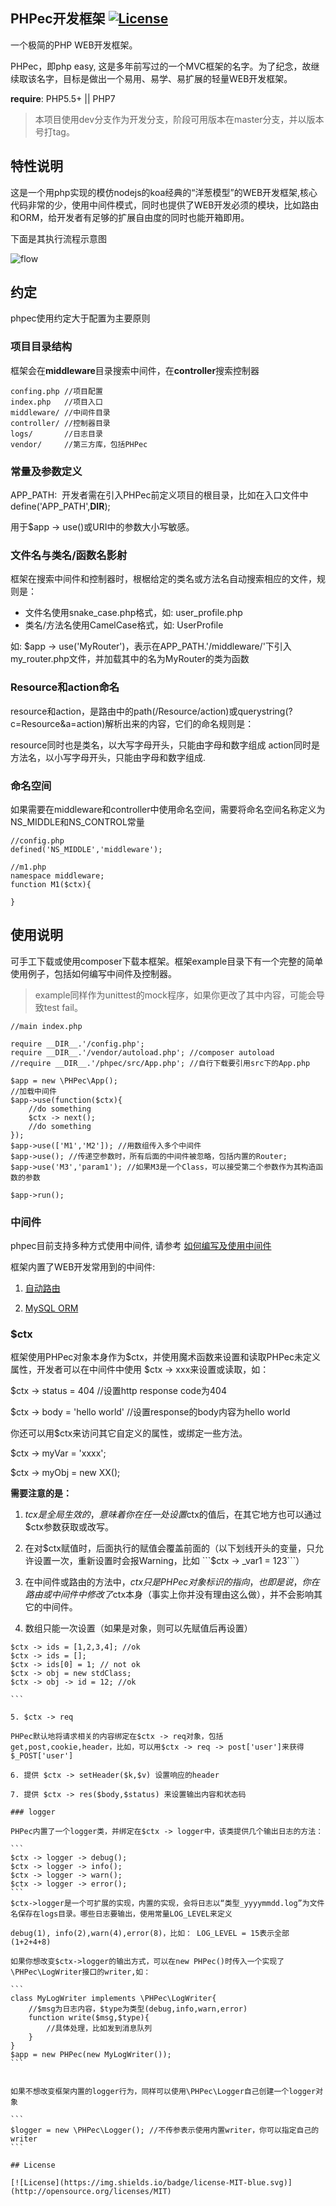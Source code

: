 PHPec开发框架  [![License](https://img.shields.io/badge/license-MIT-blue.svg)](http://opensource.org/licenses/MIT)
-------------

一个极简的PHP WEB开发框架。

PHPec，即php easy, 这是多年前写过的一个MVC框架的名字。为了纪念，故继续取该名字，目标是做出一个易用、易学、易扩展的轻量WEB开发框架。

**require**: PHP5.5+ || PHP7

> 本项目使用dev分支作为开发分支，阶段可用版本在master分支，并以版本号打tag。

## 特性说明

这是一个用php实现的模仿nodejs的koa经典的“洋葱模型”的WEB开发框架,核心代码非常的少，使用中间件模式，同时也提供了WEB开发必须的模块，比如路由和ORM，给开发者有足够的扩展自由度的同时也能开箱即用。

下面是其执行流程示意图

![flow](https://raw.githubusercontent.com/tim1020/PHPec/master/img/flow.png)

## 约定

phpec使用约定大于配置为主要原则

### 项目目录结构

框架会在**middleware**目录搜索中间件，在**controller**搜索控制器

```
confing.php //项目配置 
index.php   //项目入口
middleware/ //中间件目录
controller/ //控制器目录
logs/       //日志目录
vendor/     //第三方库，包括PHPec
```

### 常量及参数定义

APP_PATH:  开发者需在引入PHPec前定义项目的根目录，比如在入口文件中 define('APP_PATH',__DIR__);

用于$app -> use()或URI中的参数大小写敏感。

### 文件名与类名/函数名影射

框架在搜索中间件和控制器时，根椐给定的类名或方法名自动搜索相应的文件，规则是：

- 文件名使用snake_case.php格式，如: user_profile.php
- 类名/方法名使用CamelCase格式，如: UserProfile

如: $app -> use('MyRouter')，表示在APP_PATH.'/middleware/'下引入 my_router.php文件，并加载其中的名为MyRouter的类为函数

### Resource和action命名

resource和action，是路由中的path(/Resource/action)或querystring(?c=Resource&a=action)解析出来的内容，它们的命名规则是：

resource同时也是类名，以大写字母开头，只能由字母和数字组成
action同时是方法名，以小写字母开头，只能由字母和数字组成.

### 命名空间

如果需要在middleware和controller中使用命名空间，需要将命名空间名称定义为 NS_MIDDLE和NS_CONTROL常量

```
//config.php
defined('NS_MIDDLE','middleware');

//m1.php
namespace middleware;
function M1($ctx){

}
```


## 使用说明

可手工下载或使用composer下载本框架。框架example目录下有一个完整的简单使用例子，包括如何编写中间件及控制器。

> example同样作为unittest的mock程序，如果你更改了其中内容，可能会导致test fail。


```
//main index.php

require __DIR__.'/config.php';
require __DIR__.'/vendor/autoload.php'; //composer autoload
//require __DIR__.'/phpec/src/App.php'; //自行下载要引用src下的App.php

$app = new \PHPec\App();
//加载中间件
$app->use(function($ctx){
	//do something
	$ctx -> next();
	//do something
});
$app->use(['M1','M2']); //用数组传入多个中间件
$app->use(); //传递空参数时，所有后面的中间件被忽略，包括内置的Router;
$app->use('M3','param1'); //如果M3是一个Class，可以接受第二个参数作为其构造函数的参数

$app->run();
```


### 中间件

phpec目前支持多种方式使用中间件, 请参考 [如何编写及使用中间件](doc/middleware.md)

框架内置了WEB开发常用到的中间件:

1. [自动路由](doc/router.md)

2. [MySQL ORM](doc/mysql_orm.md)


### $ctx

框架使用PHPec对象本身作为$ctx，并使用魔术函数来设置和读取PHPec未定义属性，开发者可以在中间件中使用 $ctx -> xxx来设置或读取，如：

$ctx -> status = 404         //设置http response code为404

$ctx -> body = 'hello world' //设置response的body内容为hello world

你还可以用$ctx来访问其它自定义的属性，或绑定一些方法。

$ctx -> myVar = 'xxxx';

$ctx -> myObj = new XX();

**需要注意的是：**

1. $tcx是全局生效的，意味着你在任一处设置$ctx的值后，在其它地方也可以通过$ctx参数获取或改写。

2. 在对$ctx赋值时，后面执行的赋值会覆盖前面的（以下划线开头的变量，只允许设置一次，重新设置时会报Warning，比如 ```$ctx -> _var1 = 123```）

3. 在中间件或路由的方法中，$ctx只是PHPec对象标识的指向，也即是说，你在路由或中间件中修改了$ctx本身（事实上你并没有理由这么做），并不会影响其它的中间件。

4. 数组只能一次设置（如果是对象，则可以先赋值后再设置）

````
$ctx -> ids = [1,2,3,4]; //ok
$ctx -> ids = [];
$ctx -> ids[0] = 1; // not ok
$ctx -> obj = new stdClass;
$ctx -> obj -> id = 12; //ok

```

5. $ctx -> req

PHPec默认地将请求相关的内容绑定在$ctx -> req对象，包括 get,post,cookie,header，比如，可以用$ctx -> req -> post['user']来获得$_POST['user']

6. 提供 $ctx -> setHeader($k,$v) 设置响应的header

7. 提供 $ctx -> res($body,$status) 来设置输出内容和状态码

### logger

PHPec内置了一个logger类，并绑定在$ctx -> logger中，该类提供几个输出日志的方法：

```
$ctx -> logger -> debug();
$ctx -> logger -> info();
$ctx -> logger -> warn();
$ctx -> logger -> error();
```
$ctx->logger是一个可扩展的实现，内置的实现，会将日志以“类型_yyyymmdd.log”为文件名保存在logs目录。哪些日志要输出，使用常量LOG_LEVEL来定义

debug(1), info(2),warn(4),error(8)，比如： LOG_LEVEL = 15表示全部(1+2+4+8)

如果你想改变$ctx->logger的输出方式，可以在new PHPec()时传入一个实现了\PHPec\LogWriter接口的writer,如：

```
class MyLogWriter implements \PHPec\LogWriter{
	//$msg为日志内容，$type为类型(debug,info,warn,error)
	function write($msg,$type){
		//具体处理，比如发到消息队列
	}
}
$app = new PHPec(new MyLogWriter());
```


如果不想改变框架内置的logger行为，同样可以使用\PHPec\Logger自己创建一个logger对象

```
$logger = new \PHPec\Logger(); //不传参表示使用内置writer，你可以指定自己的writer
```

## License

[![License](https://img.shields.io/badge/license-MIT-blue.svg)](http://opensource.org/licenses/MIT)
